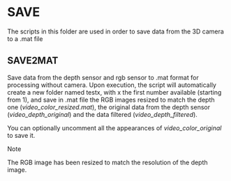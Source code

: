 # SAVE
The scripts in this folder are used in order to save data from the 3D camera to a .mat file

## SAVE2MAT
Save data from the depth sensor and rgb sensor to .mat format for processing without camera. 
Upon execution, the script will automatically create a new folder named testx, with x the first number available (starting from 1), and save in .mat file the RGB images resized to match the depth one (_video_color_resized.mat_), the original data from the depth sensor (_video_depth_original_) and the data filtered (_video_depth_filtered_).

You can optionally uncomment all the appearances of _video_color_original_ to save it.

> [!NOTE]
> The RGB image has been resized to match the resolution of the depth image.
